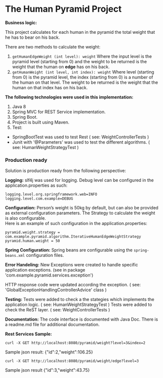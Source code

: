 # The Human Pyramid Project

**Business logic:**

This project calculates for each human in the pyramid the total weight that he has to bear on his back.

There are two methods to calculate the weight:

1.  `getHumanEdgeWeight (int level): weight`
Where the input level is the pyramid level (starting from 0) and the weight to be returned is the weight that the
human on **edge** has on his back.
2.  `getHumanWeight (int level, int index): weight`
Where level (starting from 0) is the pyramid level, the index (starting from 0) is a number of the human on that level.
The weight to be returned is the weight that the human on that index has on his back.

**The following technologies were used in this implementation:**
1. Java 8
2. Spring MVC for REST Service implementation.
3. Spring Boot.
4. Project is built using Maven.
5. Test:
  * SpringBootTest was used to test Rest ( see: WeightControllerTests ) 
  * Junit with '@Parameters' was used to test the different algorithms. ( see: HumanWeightStrategyTest ) 

### Production ready

Solution is production ready from the following perspective:
  
  **Logging:** 
  slf4j was used for logging.
  Debug level can be configured in the application.properties as such:
    
    logging.level.org.springframework.web=INFO
    logging.level.com.example=DEBUG
   
  **Configuration:**
  Person’s weight is 50kg by default, but can also be provided as external configuration parameters.
  The Strategy to calculate the weight is also configurable.  
  Here is an example of such configuration in the application.properties: 
    
    pyramid.weight.strategy = com.example.pyramid.algorithm.IterativeHumanEdgeWeightStrategy
    pyramid.human.weight = 50
    
  **Spring Configuration:**
  Spring beans are configurable using the `spring-beans.xml` configuration files.
    
  **Error Handeling:**
  New Exceptions were created to handle specific application exceptions. (see in package 'com.example.pyramid.services.exception')
  
  HTTP response code were updated according the exception. ( see: 'GlobalExceptionHandlingControllerAdvice' class )
    
  **Testing:**
  Tests were added to check a the stategies which implements the application logic. ( see: HumanWeightStrategyTest )
  Tests were added to check the ReST layer. ( see: WeightControllerTests ) 
  
  **Documentation:**
  The code interface is documented with Java Doc.
  There is a readme.md file for additional documentation.
 
 **Rest Services Sample:**
 
 `curl -X GET http://localhost:8080/pyramid/weight?level=3&index=2`
 
 Sample json result:  {"id":2,"weight":106.25}

`curl -X GET http://localhost:8080/pyramid/weight/edge?level=3`

Sample json result {"id":3,"weight":43.75}

